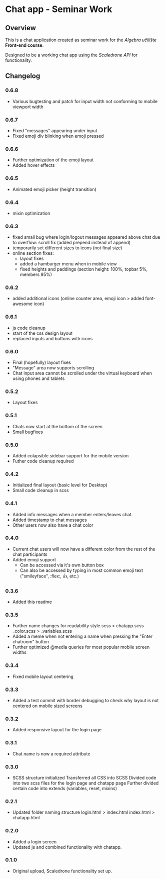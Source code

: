 # Chat app - Seminar Work

## Overview

This is a chat application created as seminar work for the _Algebra učilište_ **Front-end course**.

Designed to be a working chat app using the _Scaledrone API_ for functionality.

## Changelog

### 0.6.8

- Various bugtesting and patch for input width not conforming to mobile viewport width

### 0.6.7

- Fixed "messages" appearing under input
- Fixed emoji div blinking when emoji pressed

### 0.6.6

- Further optimization of the emoji layout
- Added hover effects

### 0.6.5

- Animated emoji picker (height transition)

### 0.6.4

- mixin optimization

### 0.6.3

- fixed small bug where login/logout messages appeared above chat due to overflow: scroll fix (added prepend instead of append)
- temporarily set different sizes to icons (not final size)
- online section fixes:
  - layout fixes
  - added a hamburger menu when in mobile view
  - fixed heights and paddings (section height: 100%, topbar 5%, members 95%)

### 0.6.2

- added additional icons (online counter area, emoji icon > added font-awesome icon)

### 0.6.1

- js code cleanup
- start of the css design layout
- replaced inputs and buttons with icons

### 0.6.0

- Final (hopefully) layout fixes
- "Message" area now supports scrolling
- Chat input area cannot be scrolled under the virtual keyboard when using phones and tablets

### 0.5.2

- Layout fixes

### 0.5.1

- Chats now start at the bottom of the screen
- Small bugfixes

### 0.5.0

- Added colapsible sidebar support for the mobile version
- Futher code cleanup required

### 0.4.2

- Initialized final layout (basic level for Desktop)
- Small code cleanup in scss

### 0.4.1

- Added info messages when a member enters/leaves chat.
- Added timestamp to chat messages
- Other users now also have a chat color

### 0.4.0

- Current chat users will now have a different color from the rest of the chat participants
- Added emoji support
  - Can be accessed via it's own button box
  - Can also be accessed by typing in most common emoji text ("smileyface", :flex:, :thumbsup:, etc.)

### 0.3.6

- Added this readme

### 0.3.5

- Further name changes for readability
  style.scss > chatapp.scss
  \_color.scss > \_variables.scss
- Added a meme when not entering a name when pressing the "Enter chatroom" button
- Further optimized @media queries for most popular mobile screen widths

### 0.3.4

- Fixed mobile layout centering

### 0.3.3

- Added a test commit with border debugging to check why layout is not centered on mobile sized screens

### 0.3.2

- Added responsive layout for the login page

### 0.3.1

- Chat name is now a required attribute

### 0.3.0

- SCSS structure initialized
  Transferred all CSS into SCSS
  Divided code into two scss files for the login page and chatapp page
  Further divided certain code into extends (variables, reset, mixins)

### 0.2.1

- Updated folder naming structure
  login.html > index.html
  index.html > chatapp.html

### 0.2.0

- Added a login screen
- Updated js and combined functionality with chatapp.

### 0.1.0

- Original upload, Scaledrone functionality set up.

